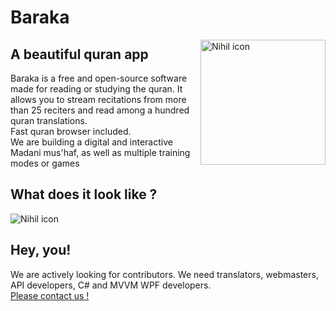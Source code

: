 <h1>Baraka</h1>
<img src="https://i.imgur.com/XXR0l4o.png" alt="Nihil icon" align=right width=200px />

<h2>A beautiful quran app</h2>
Baraka is a free and open-source software made for reading or studying the quran. It allows you to stream recitations from more than 25 reciters and read among a hundred quran translations.<br>
Fast quran browser included.<br>
We are building a digital and interactive Madani mus'haf, as well as multiple training modes or games

<h2>What does it look like ?</h2>
<img src="https://i.imgur.com/QF84R4l.png" alt="Nihil icon" align=center />

<h2>Hey, you!</h2>
We are actively looking for contributors. We need translators, webmasters, API developers, C# and MVVM WPF developers.<br>
 <a href="mailto: baraka.support@protonmail.com">Please contact us !</a>
